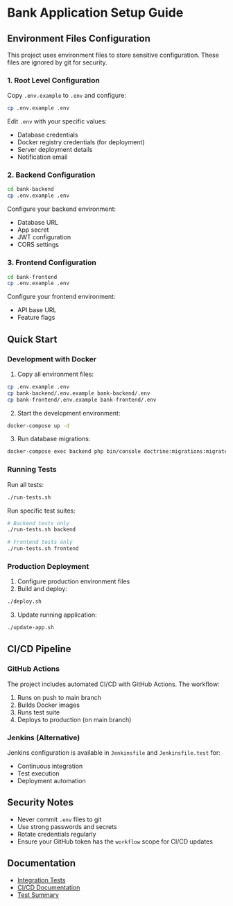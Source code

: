 # Bank Application Setup Guide

## Environment Files Configuration

This project uses environment files to store sensitive configuration. These files are ignored by git for security.

### 1. Root Level Configuration

Copy `.env.example` to `.env` and configure:

```bash
cp .env.example .env
```

Edit `.env` with your specific values:
- Database credentials
- Docker registry credentials (for deployment)
- Server deployment details
- Notification email

### 2. Backend Configuration

```bash
cd bank-backend
cp .env.example .env
```

Configure your backend environment:
- Database URL
- App secret
- JWT configuration
- CORS settings

### 3. Frontend Configuration

```bash
cd bank-frontend
cp .env.example .env
```

Configure your frontend environment:
- API base URL
- Feature flags

## Quick Start

### Development with Docker

1. Copy all environment files:
```bash
cp .env.example .env
cp bank-backend/.env.example bank-backend/.env
cp bank-frontend/.env.example bank-frontend/.env
```

2. Start the development environment:
```bash
docker-compose up -d
```

3. Run database migrations:
```bash
docker-compose exec backend php bin/console doctrine:migrations:migrate
```

### Running Tests

Run all tests:
```bash
./run-tests.sh
```

Run specific test suites:
```bash
# Backend tests only
./run-tests.sh backend

# Frontend tests only
./run-tests.sh frontend
```

### Production Deployment

1. Configure production environment files
2. Build and deploy:
```bash
./deploy.sh
```

3. Update running application:
```bash
./update-app.sh
```

## CI/CD Pipeline

### GitHub Actions

The project includes automated CI/CD with GitHub Actions. The workflow:
1. Runs on push to main branch
2. Builds Docker images
3. Runs test suite
4. Deploys to production (on main branch)

### Jenkins (Alternative)

Jenkins configuration is available in `Jenkinsfile` and `Jenkinsfile.test` for:
- Continuous integration
- Test execution
- Deployment automation

## Security Notes

- Never commit `.env` files to git
- Use strong passwords and secrets
- Rotate credentials regularly
- Ensure your GitHub token has the `workflow` scope for CI/CD updates

## Documentation

- [Integration Tests](INTEGRATION_TESTS.md)
- [CI/CD Documentation](CI-CD-DOCUMENTATION.md)
- [Test Summary](test-summary.md)
